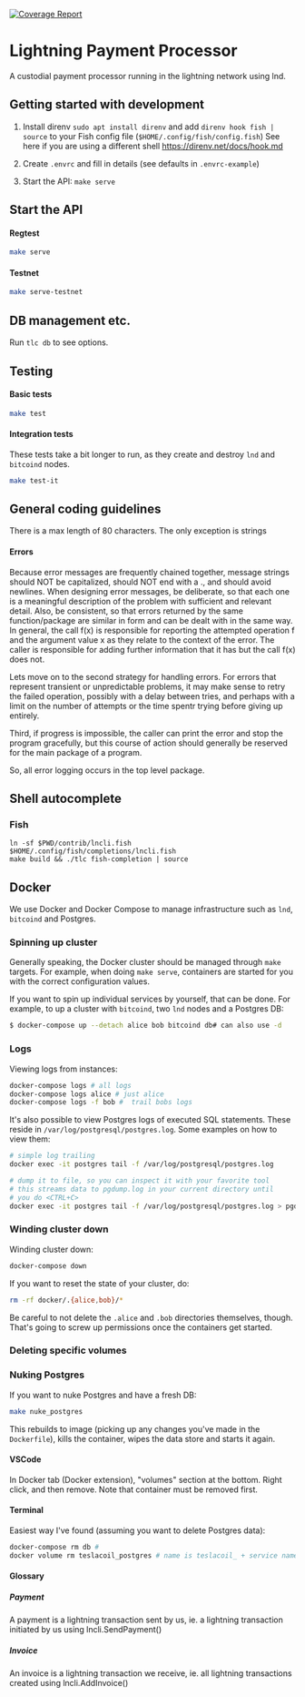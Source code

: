 [![Coverage Report](https://gitlab.com/arcanecrypto/teslacoil/badges/master/coverage.svg)](https://gitlab.com/arcanecrypto/teslacoil/commits/master)

# Lightning Payment Processor

A custodial payment processor running in the lightning network using lnd.

## Getting started with development

1. Install direnv `sudo apt install direnv` and add `direnv hook fish | source`
   to your Fish config file (`$HOME/.config/fish/config.fish`)
   See here if you are using a different shell https://direnv.net/docs/hook.md

2. Create `.envrc` and fill in details (see defaults in `.envrc-example`)
3. Start the API: `make serve`

## Start the API

#### Regtest

```bash
make serve
```

#### Testnet

```bash
make serve-testnet
```

## DB management etc.

Run `tlc db` to see options.

## Testing

#### Basic tests

```bash
make test
```

#### Integration tests

These tests take a bit longer to run, as they create and destroy `lnd` and 
`bitcoind` nodes. 

```bash
make test-it
```

## General coding guidelines

There is a max length of 80 characters. The only exception is
strings

#### Errors

Because error messages are frequently chained together, message strings should NOT be capitalized, should NOT end with a ., and should avoid newlines. When designing error messages, be deliberate, so that each one is a meaningful description of the problem with sufficient and relevant detail. Also, be consistent, so that errors returned by the same function/package are similar in form and can be dealt with in the same way.
In general, the call f(x) is responsible for reporting the attempted operation f and the argument value x as they relate to the context of the error. The caller is responsible for adding further information that it has but the call f(x) does not.

Lets move on to the second strategy for handling errors. For errors that represent transient or unpredictable problems, it may make sense to retry the failed operation, possibly with a delay between tries, and perhaps with a limit on the number of attempts or the time spentr trying before giving up entirely.

Third, if progress is impossible, the caller can print the error and stop the program gracefully, but this course of action should generally be reserved for the main package of a program.

So, all error logging occurs in the top level package.

## Shell autocomplete

### Fish

```shell
ln -sf $PWD/contrib/lncli.fish $HOME/.config/fish/completions/lncli.fish
make build && ./tlc fish-completion | source
```

## Docker

We use Docker and Docker Compose to manage infrastructure such as `lnd`, `bitcoind` and 
Postgres. 

### Spinning up cluster

Generally speaking, the Docker cluster should be managed through `make` targets. For example,
when doing `make serve`, containers are started for you with the correct configuration values.

If you want to spin up individual services by yourself, that can be done. For example, to 
up a cluster with `bitcoind`, two `lnd` nodes and a Postgres DB:


```bash
$ docker-compose up --detach alice bob bitcoind db# can also use -d
```

### Logs

Viewing logs from instances:

```bash
docker-compose logs # all logs
docker-compose logs alice # just alice
docker-compose logs -f bob #  trail bobs logs
```

It's also possible to view Postgres logs of executed SQL statements. These reside
in `/var/log/postgresql/postgres.log`. Some examples on how to view them: 

```bash
# simple log trailing
docker exec -it postgres tail -f /var/log/postgresql/postgres.log

# dump it to file, so you can inspect it with your favorite tool
# this streams data to pgdump.log in your current directory until 
# you do <CTRL+C>
docker exec -it postgres tail -f /var/log/postgresql/postgres.log > pgdump.log
```

### Winding cluster down

Winding cluster down:

```bash
docker-compose down
```

If you want to reset the state of your cluster, do:

```bash
rm -rf docker/.{alice,bob}/*
```

Be careful to not delete the `.alice` and `.bob` directories themselves, though. That's
going to screw up permissions once the containers get started.

### Deleting specific volumes

### Nuking Postgres

If you want to nuke Postgres and have a fresh DB:

```bash
make nuke_postgres
```

This rebuilds to image (picking up any changes you've made in the `Dockerfile`),
kills the container, wipes the data store and starts it again. 

#### VSCode

In Docker tab (Docker extension), "volumes" section at the bottom.
Right click, and then remove. Note that container must be removed
first.

#### Terminal

Easiest way I've found (assuming you want to delete Postgres data):

```bash
docker-compose rm db #
docker volume rm teslacoil_postgres # name is teslacoil_ + service name
```

#### Glossary
##### Payment
A payment is a lightning transaction sent by us, ie. a lightning transaction
 initiated by us using lncli.SendPayment()
##### Invoice
An invoice is a lightning transaction we receive, ie. all lightning
 transactions created using lncli.AddInvoice()
